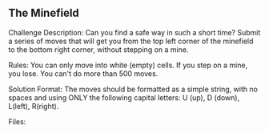## The Minefield

Challenge Description:
Can you find a safe way in such a short time?
Submit a series of moves that will get you from the top left corner of the minefield to the bottom right corner, without stepping on a mine.

Rules:
You can only move into white (empty) cells. If you step on a mine, you lose. You can't do more than 500 moves.

Solution Format:
The moves should be formatted as a simple string, with no spaces and using ONLY the following capital letters: U (up), D (down), L(left), R(right).

Files:
